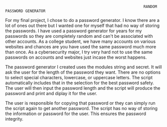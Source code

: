                                                                   RANDOM PASSWORD GENERATOR
                                                                  
For my final project, I chose to do a password generator. I know there are a lot of ones out there but I wanted one for myself that had no way of storing the passwords.
I have used a password generator for years for my passwords so they are completely random and can't be associated with other accounts.
As a college student, we have many accounts on various websites and chances are you have used the same password much more than once. As a cybersecurity major, I try
very hard not to use the same passwords on accounts and websites just incase the worst happens. 


The password generator I created uses the modules string and secret. It will ask the user for the length of the password they want. There are no options to select
special characters, lowercase, or uppercase letters. The script automatically includes that in the selection for the best password safety. 
The user will then input the password length and the script will produce the password and print and diplay it for the user.

The user is responsible for copying that password or they can simply run the script again to get another password. The script has no way of storing the information or
password for the user. This ensures the password integrity. 
